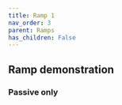 ```yaml
---
title: Ramp 1
nav_order: 3
parent: Ramps
has_children: False
---
```


## Ramp demonstration

### Passive only


